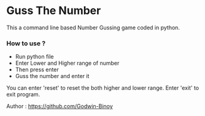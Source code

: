 # Guss The Number

This a command line based Number Gussing game coded in python.

### How to use ?

- Run python file
- Enter Lower and Higher range of number
- Then press enter
- Guss the number and enter it

You can enter 'reset' to reset the both higher and lower range. Enter 'exit' to exit program.

Author : https://github.com/Godwin-Binoy